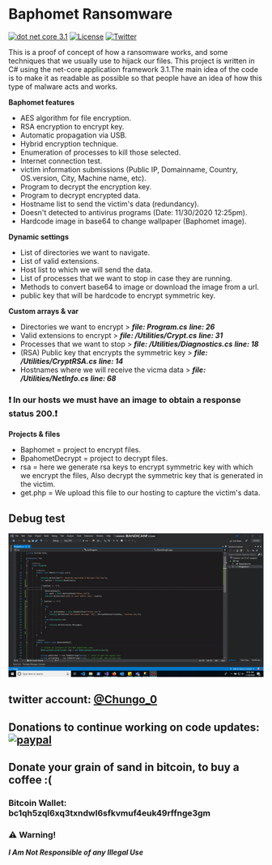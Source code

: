 # Baphomet Ransomware

[![dot net core 3.1](https://img.shields.io/badge/dotnet%20core-3.1-blue)](https://dotnet.microsoft.com/download/dotnet-core/3.1) 
[![License](https://img.shields.io/badge/License-MIT-lightgrey)](https://github.com/Sh4rk0-666/BaphoDashBoard/blob/master/LICENSE)
[![Twitter](https://img.shields.io/badge/Twitter-%40Chungo__0-%231da1f2)](https://twitter.com/Chungo_0/)

This is a proof of concept of how a ransomware works, and some techniques that we usually use to hijack our files.
This project is written in C# using the net-core application framework 3.1.The main idea of the code is to make it as readable as possible so that people have an idea of how this type of malware acts and works.

**Baphomet features**

* AES algorithm for file encryption.
* RSA encryption to encrypt key.
* Automatic propagation via USB.
* Hybrid encryption technique.
* Enumeration of processes to kill those selected.
* Internet connection test.
* victim information submissions (Public IP, Domainname, Country, OS.version, City, Machine name, etc).
* Program to decrypt the encryption key.
* Program to decrypt encrypted data.
* Hostname list to send the victim's data (redundancy).
* Doesn't detected to antivirus programs (Date: 11/30/2020 12:25pm).
* Hardcode image in base64 to change wallpaper (Baphomet image).

**Dynamic settings**

* List of directories we want to navigate.
* List of valid extensions.
* Host list to which we will send the data.
* List of processes that we want to stop in case they are running.
* Methods to convert base64 to image or download the image from a url.
* public key that will be hardcode to encrypt symmetric key.

**Custom arrays & var**

* Directories we want to encrypt >
***file: Program.cs***
***line: 26***
* Valid extensions to encrypt >
***file: /Utilities/Crypt.cs***
***line: 31***
* Processes that we want to stop >
***file: /Utilities/Diagnostics.cs***
***line: 18***
* (RSA) Public key that encrypts the symmetric key > 
***file: /Utilities/CryptRSA.cs***
***line: 14***
* Hostnames where we will receive the vicma data > 
***file: /Utilities/NetInfo.cs***
***line: 68***

### :heavy_exclamation_mark: In our hosts we must have an image to obtain a response status 200.:heavy_exclamation_mark:


**Projects & files**
* Baphomet = project to encrypt files.
* BpahometDecrypt = project to decrypt files.
* rsa = here we generate rsa keys to encrypt symmetric key with which we encrypt the files, Also decrypt the symmetric key that is generated in the victim.
* get.php = We upload this file to our hosting to capture the victim's data.

## Debug test
![Alt Text](example-gif.gif)

## twitter account: [@Chungo_0](https://twitter.com/Chungo_0)
## Donations to continue working on code updates: [![paypal](https://www.paypalobjects.com/en_US/i/btn/btn_donateCC_LG.gif)](https://paypal.me/Sh4rk0)
## Donate your grain of sand in bitcoin, to buy a coffee :( 
### Bitcoin Wallet: bc1qh5zql6xq3txndwl6sfkvmuf4euk49rffnge3gm
### :warning: Warning!

***I Am Not Responsible of any Illegal Use***

